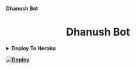 <b>Dhanush Bot<b>

<h1 align="center">
  <b>Dhanush Bot</b>
</h1>

<details><summary>Deploy To Heroku</summary>
<p>
<br>
<a href="https://telegram.dog/XTZ_HerokuBot?start=RXZhbWFyaWFURy9FdmFNYXJpYSBtYXN0ZXI">
  <img src="https://www.herokucdn.com/deploy/button.svg" alt="Deploy">
</a>
</p>
</details>

[![Deploy](https://www.herokucdn.com/deploy/button.svg)](https://heroku.com/deploy)
